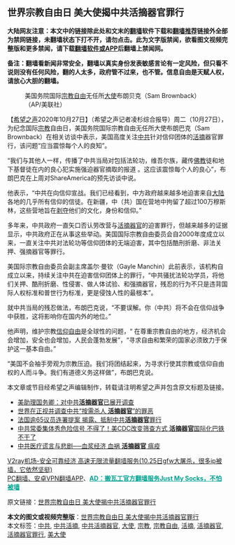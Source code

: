  <h2>世界宗教自由日 美大使揭中共活摘器官罪行</h2> <p class="notice"><b>大陆网友注意：本文中的链接除此处和文末的<a href="https://github.com/bannedbook/fanqiang" >翻墙</a>软件下载和<a href="https://github.com/killgcd/justmysocks/blob/master/README.md">翻墙推荐</a>链接外全部为禁网链接，未翻墙状态下打不开，请勿点击。此为文字版禁闻，欲看图文视频完整版和更多禁闻，请下载<a href="https://github.com/bannedbook/fanqiang">翻墙软件或APP</a>后翻墙上禁闻网。</p><p>备注：翻墙看新闻非常安全，翻墙以真实身份发表敏感言论有一定风险，但只看不说则没有任何风险，翻的人太多，政府管不过来，也不管。信息自由是天赋人权，请放心大胆的翻墙。</b></p>  <div class="entry"> <figure><figcaption>美国务院国际<a href="https://www.bannedbook.org/bnews/tag/%e5%ae%97%e6%95%99%e8%87%aa%e7%94%b1/" class="st_tag internal_tag" rel="tag" title="标签 宗教自由 下的日志">宗教自由</a>无任所<a href="https://www.bannedbook.org/bnews/tag/%E5%A4%A7%E4%BD%BF/" class="st_tag internal_tag" rel="tag" title="标签 大使 下的日志">大使</a>布朗贝克（Sam Brownback）（AP/美联社）</figcaption></figure> <p>【<span class='wp_keywordlink_affiliate'><a href="https://www.soundofhope.org" title="希望之声" target="_blank">希望之声</a></span>2020年10月27日】（希望之声记者凌杉综合报导）周二（10月27日），为纪念国际<a href="https://www.bannedbook.org/bnews/tag/%e5%ae%97%e6%95%99/" class="st_tag internal_tag" rel="tag" title="标签 宗教 下的日志">宗教</a>自由日，美国务院国际宗教自由无任所大使布朗巴克（Sam Brownback）在相关访谈中表示，美国高度关注<a href="https://www.bannedbook.org/bnews/tag/%e4%b8%ad%e5%85%b1/" class="st_tag internal_tag" rel="tag" title="标签 中共 下的日志">中共</a>针对信仰团体的<a href="https://www.bannedbook.org/bnews/tag/%e6%b4%bb%e6%91%98/" class="st_tag internal_tag" rel="tag" title="标签 活摘 下的日志">活摘</a>器官罪行，该问题“应当震惊每个人的良知”。</p> <p>“我们与其他人一样，传播了中共当局对包括法轮功，维吾尔族，藏传<span class='wp_keywordlink'><a href="https://www.qi-gong.me/buddhism/" title="佛教" target="_blank">佛教</a></span>徒和地下基督徒在内的良心犯实施强迫器官摘取的报道 。这应该震惊每个人的良心”，布朗巴克在上周对ShareAmerica的预先访谈中说。</p> <p>他表示，“中共在向信仰宣战。我们已经看到，中方政府越来越多地迫害来自<span class='wp_keywordlink_affiliate'><a href="https://www.bannedbook.org/" title="大陆" target="_blank">大陆</a></span>各地的几乎所有信仰的信徒。在新疆，中（共）国在营地中拘留了超过100万穆斯林，这些营地旨在<span class='wp_keywordlink'><a href="https://www.bannedbook.org/forum2/topic21.html" title="《剥夺》 黄建民 著" target="_blank">剥夺</a></span>他们的文化，身份和信仰。”</p>  <p>多年来，中共政府一直矢口否认劳改营与<a href="https://www.bannedbook.org/bnews/tag/%e6%b4%bb%e6%91%98%e5%99%a8%e5%ae%98/" class="st_tag internal_tag" rel="tag" title="标签 活摘器官 下的日志">活摘器官</a>的迫害罪行，但越来越多的证据显示，中共政府正在从事这些举动。美国国际宗教自由委员会自2000年度成立以来，一直关注中共对法轮功等信仰团体的无端迫害，其中包括酷刑折磨、非法关押、强摘器官等罪行。</p> <p>美国际宗教自由委员会副主席盖尔‧曼钦（Gayle Manchin）此前表示，该机构自成立以来，持续关注中共在迫害信仰团体上的罪行，“中共骚扰法轮功学员，将他们关押、酷刑折磨、性侵害、做人体试验、和强摘器官，残忍的行为不只是违背国际人权标准和普世行为标准，更是侵蚀人性的最根本”。</p> <p>就中共当局的残忍做法，布朗巴克说，“不要误解。你（中共）将不会在信仰战争中获胜，这将影响你在国内外的地位。”</p>  <p>他声明，维护宗教<span class='wp_keywordlink'><a href="https://www.bannedbook.org/forum11/topic307.html" title="禁片：在中国宗教信仰自由吗？" target="_blank">信仰自由</a></span>是全球性的问题，“ 在尊重宗教自由的地方，经济机会会增加，安全也会增加，人民会蓬勃发展”，“寻求自由和繁荣的国家必须致力于保护这一基本自由。”</p> <p>“美国不会袖手旁观为宗教压迫。我们将团结起来，为寻求行使其宗教或信仰自由权的人而斗争。我们有道德义务这样做”，布朗巴克说。</p> <p>本文章或节目经希望之声编辑制作，转载请注明希望之声并包含原文标题及链接。</p>  <ul class='op-related-articles' title='相关阅读'> <li><a href='https://www.bannedbook.org/bnews/cbnews/20201021/1417754.html' target='_blank'>美助理国务卿：对中共<b>活摘器官</b>已展开调查</a></li> <li><a href='https://www.bannedbook.org/bnews/comments/20201020/1416802.html' target='_blank'>世界在正视并调查中共“按需杀人 <b>活摘器官</b>”的罪恶</a></li> <li><a href='https://www.bannedbook.org/bnews/comments/20200929/1404951.html' target='_blank'>法国逾65议员连署提案 揭露、抵制中共<b>活摘器官</b>罪行</a></li> <li><a href='https://www.bannedbook.org/bnews/cnnews/20200914/1395899.html' target='_blank'>中共常委集体秀危险信号 不得了！美CDC改变筛查方式 <b>活摘器官</b>国际化巴铁不干了</a></li> <li><a href='https://www.bannedbook.org/bnews/cnnews/20200901/1389266.html' target='_blank'>中共医疗谎言与悲剧──血浆经济 血祸 <b>活摘器官</b> 瘟疫</a></li> </ul> <p class="texttj"> <a href="https://www.bannedbook.org/forum23/topic22702.html" target="_blank">V2ray机场-安全可靠经济 高速无限流量翻墙服务(10.25日gfw大屠杀，很多ip被墙，它依然坚挺)</a><br/> <a href="https://github.com/bannedbook/fanqiang/wiki/%E7%A6%81%E9%97%BB%E7%BD%91%E5%AE%89%E5%8D%93%E7%BF%BB%E5%A2%99%E6%96%B0%E9%97%BBAPP" target="_blank">PC翻墙、安卓VPN翻墙APP</a>、<span onclick="window.open('https://github.com/killgcd/justmysocks/blob/master/README.md')" style="font-weight:bold;color:#00A191;cursor:pointer;text-decoration:underline;outline:none">AD：搬瓦工官方翻墙服务Just My Socks，不怕被墙</span></p><p>原文链接：<a class="src_link"  href="https://www.soundofhope.org/post/436486" target="_blank">世界宗教自由日 美大使揭中共活摘器官罪行</a></p><a name='sharetosocial'></a>       <div><b>本文的图文或视频完整版</b>：<a href='https://www.bannedbook.org/bnews/comments/20201027/1421290.html'>世界宗教自由日 美大使揭中共活摘器官罪行</a></div>  </div><!--END ENTRY--> <div class="postfooter"> <div>本文标签：<a href="https://www.bannedbook.org/bnews/tag/%e4%b8%ad%e5%85%b1/" rel="tag">中共</a>, <a href="https://www.bannedbook.org/bnews/tag/%E4%B8%AD%E5%85%B1%E6%B4%BB%E6%91%98/" rel="tag">中共活摘</a>, <a href="https://www.bannedbook.org/bnews/tag/%E4%B8%AD%E5%85%B1%E6%B4%BB%E6%91%98%E5%99%A8%E5%AE%98/" rel="tag">中共活摘器官</a>, <a href="https://www.bannedbook.org/bnews/tag/%E5%A4%A7%E4%BD%BF/" rel="tag">大使</a>, <a href="https://www.bannedbook.org/bnews/tag/%e5%ae%97%e6%95%99/" rel="tag">宗教</a>, <a href="https://www.bannedbook.org/bnews/tag/%e5%ae%97%e6%95%99%e8%87%aa%e7%94%b1/" rel="tag">宗教自由</a>, <a href="https://www.bannedbook.org/bnews/tag/%e6%b4%bb%e6%91%98/" rel="tag">活摘</a>, <a href="https://www.bannedbook.org/bnews/tag/%e6%b4%bb%e6%91%98%e5%99%a8%e5%ae%98/" rel="tag">活摘器官</a>, <a href="https://www.bannedbook.org/bnews/tag/%E6%B4%BB%E6%91%98%E5%99%A8%E5%AE%98%E7%BD%AA%E8%A1%8C/" rel="tag">活摘器官罪行</a>, <a href="https://www.bannedbook.org/bnews/tag/%E7%BE%8E%E5%A4%A7%E4%BD%BF/" rel="tag">美大使</a></div>  </div><!--END POSTFOOTER--> 